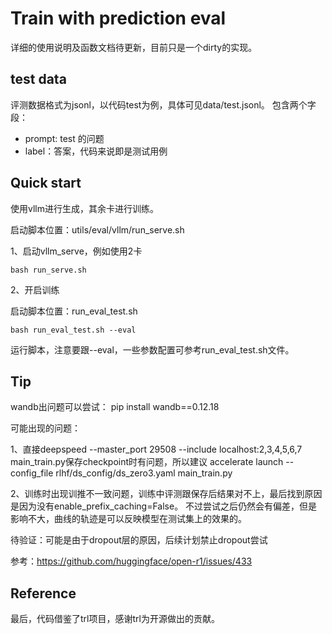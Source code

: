 # Train with prediction eval

详细的使用说明及函数文档待更新，目前只是一个dirty的实现。



## test data

评测数据格式为jsonl，以代码test为例，具体可见data/test.jsonl。
包含两个字段：
- prompt: test 的问题
- label：答案，代码来说即是测试用例

## Quick start

使用vllm进行生成，其余卡进行训练。

启动脚本位置：utils/eval/vllm/run_serve.sh

1、启动vllm_serve，例如使用2卡

```shell
bash run_serve.sh
```

2、开启训练

启动脚本位置：run_eval_test.sh

```shell
bash run_eval_test.sh --eval
```
运行脚本，注意要跟--eval，一些参数配置可参考run_eval_test.sh文件。





## Tip

wandb出问题可以尝试：
pip install wandb==0.12.18

可能出现的问题：

1、直接deepspeed --master_port 29508 --include localhost:2,3,4,5,6,7 main_train.py保存checkpoint时有问题，所以建议
accelerate launch --config_file rlhf/ds_config/ds_zero3.yaml main_train.py


2、训练时出现训推不一致问题，训练中评测跟保存后结果对不上，最后找到原因是因为没有enable_prefix_caching=False。
不过尝试之后仍然会有偏差，但是影响不大，曲线的轨迹是可以反映模型在测试集上的效果的。

待验证：可能是由于dropout层的原因，后续计划禁止dropout尝试


参考：https://github.com/huggingface/open-r1/issues/433



## Reference
最后，代码借鉴了trl项目，感谢trl为开源做出的贡献。